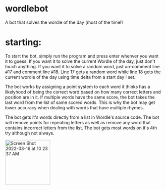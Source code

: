 # wordlebot
A bot that solves the wordle of the day (most of the time!)

# starting:

To start the bot, simply run the program and press enter whenver you want it to guess. If you want it to solve the current Wordle of the day, just don't touch anything. If you want it to solve a random word, just un-comment line #17 and comment line #18. Line 17 gets a random word while line 18 gets the current wordle of the day using time delta from a start day I set.

The bot works by assigning a point system to each word it thinks has a likelyhood of being the correct word based on how many correct letters and position are in it. If multiple words have the same score, the bot takes the last word from the list of same scored words. This is why the bot may get lower accuracy when dealing with words that have multiple rhymes. 

The bot gets it's words directly from a list in Wordle's source code. The bot will remove points for repeating letters as well as remove any word that contains incorrect letters from the list. The bot gets most words on it's 4th try although not always.

<img width="145" alt="Screen Shot 2022-03-16 at 10 23 37 AM" src="https://user-images.githubusercontent.com/100868154/158650374-52f96336-efc2-484c-b1be-e58bf7d519f0.png">
